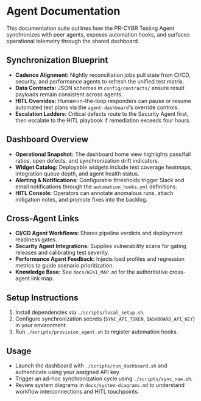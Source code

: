 # Agent Documentation

This documentation suite outlines how the PR-CYBR Testing Agent synchronizes with peer agents, exposes automation hooks, and surfaces operational telemetry through the shared dashboard.

## Synchronization Blueprint
- **Cadence Alignment:** Nightly reconciliation jobs pull state from CI/CD, security, and performance agents to refresh the unified test matrix.
- **Data Contracts:** JSON schemas in `config/contracts/` ensure result payloads remain consistent across agents.
- **HITL Overrides:** Human-in-the-loop responders can pause or resume automated test plans via the `agent-dashboard`'s override controls.
- **Escalation Ladders:** Critical defects route to the Security Agent first, then escalate to the HITL playbook if remediation exceeds four hours.

## Dashboard Overview
- **Operational Snapshot:** The dashboard home view highlights pass/fail ratios, open defects, and synchronization drift indicators.
- **Widget Catalog:** Deployable widgets include test coverage heatmaps, integration queue depth, and agent health status.
- **Alerting & Notifications:** Configurable thresholds trigger Slack and email notifications through the `automation_hooks.yml` definitions.
- **HITL Console:** Operators can annotate anomalous runs, attach mitigation notes, and promote fixes into the backlog.

## Cross-Agent Links
- **CI/CD Agent Workflows:** Shares pipeline verdicts and deployment readiness gates.
- **Security Agent Integrations:** Supplies vulnerability scans for gating releases and calibrating test severity.
- **Performance Agent Feedback:** Injects load profiles and regression metrics to guide scenario prioritization.
- **Knowledge Base:** See `docs/WIKI_MAP.md` for the authoritative cross-agent link map.

## Setup Instructions
1. Install dependencies via `./scripts/local_setup.sh`.
2. Configure synchronization secrets (`SYNC_API_TOKEN`, `DASHBOARD_API_KEY`) in your environment.
3. Run `./scripts/provision_agent.sh` to register automation hooks.

## Usage
- Launch the dashboard with `./scripts/run_dashboard.sh` and authenticate using your assigned API key.
- Trigger an ad-hoc synchronization cycle using `./scripts/sync_now.sh`.
- Review system diagrams in `docs/system-diagrams.md` to understand workflow interconnections and HITL touchpoints.
